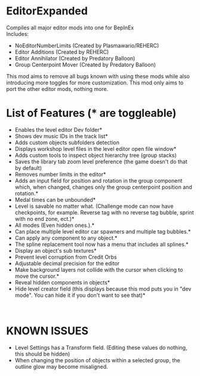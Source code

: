 # EditorExpanded
 Compiles all major editor mods into one for BepInEx <br>
 Includes:
 - NoEditorNumberLimits (Created by Plasmawario/REHERC)
 - Editor Additions (Created by REHERC)
 - Editor Annihilator (Created by Predatory Balloon)
 - Group Centerpoint Mover (Created by Predatory Balloon)

This mod aims to remove all bugs known with using these mods while also introducing more toggles for more customization. This mod only aims to port the other editor mods, nothing more.

# List of Features (* are toggleable)
 - Enables the level editor Dev folder*
 - Shows dev music IDs in the track list*
 - Adds custom objects subfolders detection
 - Displays workshop level files in the level editor open file window*
 - Adds custom tools to inspect object hierarchy tree (group stacks)
 - Saves the library tab zoom level preference (the game doesn't do that by default)
 - Removes number limits in the editor*
 - Adds an input field for position and rotation in the group component which, when changed, changes only the group centerpoint position and rotation.*
 - Medal times can be unbounded*
 - Level is savable no matter what. (Challenge mode can now have checkpoints, for example. Reverse tag with no reverse tag bubble, sprint with no end zone, ect.)*
 - All modes (Even hidden ones.).*
 - Can place multiple level editor car spawners and multiple tag bubbles.*
 - Can apply any component to any object.*
 - The spline replacement tool now has a menu that includes all splines.*
 - Display an object's sub textures*
 - Prevent level corruption from Credit Orbs
 - Adjustable decimal precision for the editor
 - Make background layers not collide with the cursor when clicking to move the cursor.*
 - Reveal hidden components in objects*
 - Hide level creator field (this displays because this mod puts you in "dev mode". You can hide it if you don't want to see that)*
 <br>

# KNOWN ISSUES
 - Level Settings has a Transform field. (Editing these values do nothing, this should be hidden)
 - When changing the position of objects within a selected group, the outline glow may become misaligned.
